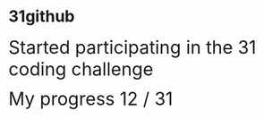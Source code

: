 # 31github

<span style="font-size: 2rem;"> Started participating in the 31 coding challenge</span>

<span style="font-size: 2rem;">My progress 12 / 31</span>

